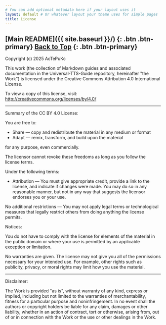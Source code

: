 ```yaml
---
# You can add optional metadata here if your layout uses it
layout: default # Or whatever layout your theme uses for simple pages
title: License
---
```


[Main README]({{ site.baseurl }}/) 
{: .btn .btn-primary}
[Back to Top](#top)
{: .btn .btn-primary}
--- 
Copyright (c) 2025 AcTePuKc

This work (the collection of Markdown guides and associated documentation in the Universal-TTS-Guide repository, hereinafter "the Work") is licensed under the Creative Commons Attribution 4.0 International License.

To view a copy of this license, visit:
http://creativecommons.org/licenses/by/4.0/

---
Summary of the CC BY 4.0 License:

You are free to:

*   Share — copy and redistribute the material in any medium or format
*   Adapt — remix, transform, and build upon the material

for any purpose, even commercially.

The licensor cannot revoke these freedoms as long as you follow the license terms.


Under the following terms:

*   Attribution — You must give appropriate credit, provide a link to the license, and indicate if changes were made. You may do so in any reasonable manner, but not in any way that suggests the licensor endorses you or your use.


No additional restrictions — You may not apply legal terms or technological measures that legally restrict others from doing anything the license permits.


Notices:

You do not have to comply with the license for elements of the material in the public domain or where your use is permitted by an applicable exception or limitation.

No warranties are given. The license may not give you all of the permissions necessary for your intended use. For example, other rights such as publicity, privacy, or moral rights may limit how you use the material.

-----------------------------------------------------------------------

Disclaimer:

The Work is provided "as is", without warranty of any kind, express or implied, including but not limited to the warranties of merchantability, fitness for a particular purpose and noninfringement. In no event shall the authors or copyright holders be liable for any claim, damages or other liability, whether in an action of contract, tort or otherwise, arising from, out of or in connection with the Work or the use or other dealings in the Work.